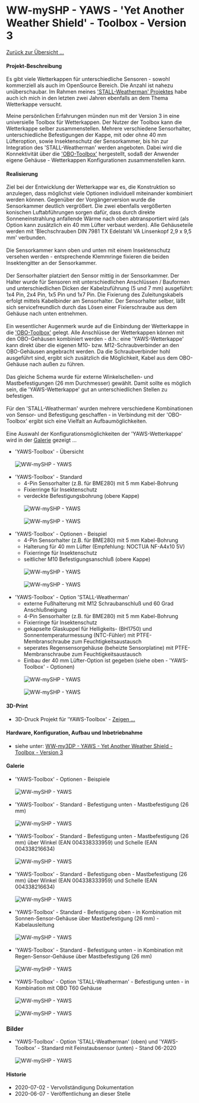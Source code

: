 # WW-mySHP - YAWS - 'Yet Another Weather Shield' - Toolbox - Version 3

[Zurück zur Übersicht ...](../README.md)

#### Projekt-Beschreibung

Es gibt viele Wetterkappen für unterschiedliche Sensoren - sowohl kommerziell als auch im OpenSource Bereich. Die Anzahl ist nahezu unüberschaubar. Im Rahmen meines ['STALL-Weatherman' Projektes](https://github.com/wolwin/WW-mySHP/blob/master/SHP_Weatherman/README.md) habe auch ich mich in den letzten zwei Jahren ebenfalls an dem Thema Wetterkappe versucht.

Meine persönlichen Erfahrungen münden nun mit der Version 3 in eine universielle Toolbox für Wetterkappen. Der Nutzer der Toolbox kann die Wetterkappe selber zusammenstellen. Mehrere verschiedene Sensorhalter, unterschiedliche Befestigungen der Kappe, mit oder ohne 40 mm Lüfteroption, sowie Insektenschutz der Sensorkammer, bis hin zur Integration des 'STALL-Weatherman' werden angeboten. Dabei wird die Konnektivität über die ['OBO-Toolbox'](https://github.com/wolwin/WW-my3DP/blob/master/3DP_OBO/README.md) hergestellt, sodaß der Anwender eigene Gehäuse - Wetterkappen Konfigurationen zusammenstellen kann.

#### Realisierung
Ziel bei der Entwicklung der Wetterkappe war es, die Konstruktion so anzulegen, dass möglichst viele Optionen individuell miteinander kombiniert werden können. Gegenüber der Vorgängerversion wurde die Sensorkammer deutlich vergrößert. Die zwei ebenfalls vergößerten konischen Luftabführungen sorgen dafür, dass durch direkte Sonneneinstrahlung anfallende Wärme nach oben abtransportiert wird (als Option kann zusätzlich ein 40 mm Lüfter verbaut werden). Alle Gehäuseteile werden mit 'Blechschrauben DIN 7981 TX Edelstahl VA Linsenkopf 2,9 x 9,5 mm' verbunden.
<br><br>
Die Sensorkammer kann oben und unten mit einem Insektenschutz versehen werden - entsprechende Klemmringe fixieren die beiden Insektengitter an der Sensorkammer.
<br><br>
Der Sensorhalter platziert den Sensor mittig in der Sensorkammer. Der Halter wurde für Sensoren mit unterschiedlichen Anschlüssen / Bauformen und unterschiedlichen Dicken der Kabelzuführung (5 und 7 mm) ausgeführt: 1x4 Pin, 2x4 Pin, 1x5 Pin und 1x7 Pin. Die Fixierung des Zuleitungskabels erfolgt mittels Kabelbinder am Sensorhalter. Der Sensorhalter selber, läßt sich servicefreundlich durch das Lösen einer Fixierschraube aus dem Gehäuse nach unten entnehmen.
<br><br>
Ein wesentlicher Augenmerk wurde auf die Einbindung der Wetterkappe in die ['OBO-Toolbox'](https://github.com/wolwin/WW-my3DP/blob/master/3DP_OBO/README.md) gelegt. Alle Anschlüsse der Wetterkappen können mit den OBO-Gehäusen kombiniert werden - d.h.: eine 'YAWS-Wetterkappe' kann direkt über die eigenen M10- bzw. M12-Schraubverbinder an den OBO-Gehäusen angebracht werden. Da die Schraubverbinder hohl ausgeführt sind, ergibt sich zusätzlich die Möglichkeit, Kabel aus dem OBO-Gehäuse nach außen zu führen.
<br><br>
Das gleiche Schema wurde für externe Winkelschellen- und Mastbefestigungen (26 mm Durchmesser) gewählt. Damit sollte es möglich sein, die 'YAWS-Wetterkappe' gut an unterschiedlichen Stellen zu befestigen.
<br><br>
Für den 'STALL-Weatherman' wurden mehrere verschiedene Kombinationen von Sensor- und Befestigung geschaffen - in Verbindung mit der 'OBO-Toolbox' ergibt sich eine Vielfalt an Aufbaumöglichkeiten.
<br><br>
Eine Auswahl der Konfigurationsmöglichkeiten der 'YAWS-Wetterkappe' wird in der [Galerie](./README.md#Galerie) gezeigt ...

- 'YAWS-Toolbox' - Übersicht
<br><br>
![WW-mySHP - YAWS](./img/SHP_YAWS_Overview_01.jpg "YAWS-Toolbox - Übersicht")
<br><br>
- 'YAWS-Toolbox' - Standard
  - 4-Pin Sensorhalter (z.B. für BME280) mit 5 mm Kabel-Bohrung
  - Fixierringe für Insektenschutz
  - verdeckte Befestigungsbohrung (obere Kappe)
<br><br>
![WW-mySHP - YAWS](./img/SHP_YAWS_Overview_02.jpg "Standard")
<br><br>
![WW-mySHP - YAWS](./img/SHP_YAWS_Overview_03.jpg "Standard - Schnittmodell")
<br><br>
- 'YAWS-Toolbox' - Optionen - Beispiel
  - 4-Pin Sensorhalter (z.B. für BME280) mit 5 mm Kabel-Bohrung
  - Halterung für 40 mm Lüfter (Empfehlung: NOCTUA NF-A4x10 5V)
  - Fixierringe für Insektenschutz
  - seitlicher M10 Befestigungsanschluß (obere Kappe)
<br><br>
![WW-mySHP - YAWS](./img/SHP_YAWS_Overview_04.jpg "Optionen")
<br><br>
![WW-mySHP - YAWS](./img/SHP_YAWS_Overview_05.jpg "Optionen - Schnittmodell")
<br><br>
- 'YAWS-Toolbox' - Option 'STALL-Weatherman'
  - externe Fußhalterung mit M12 Schraubanschluß und 60 Grad Anschlußneigung
  - 4-Pin Sensorhalter (z.B. für BME280) mit 5 mm Kabel-Bohrung
  - Fixierringe für Insektenschutz
  - gekapselte Glaskuppel für Helligkeits- (BH1750) und Sonnentemperaturmessung (NTC-Fühler) mit PTFE-Membranschraube zum Feuchtigkeitsaustausch
  - seperates Regensensorgehäuse (beheizte Sensorplatine) mit PTFE-Membranschraube zum Feuchtigkeitsaustausch
  - Einbau der 40 mm Lüfter-Option ist gegeben (siehe oben - 'YAWS-Toolbox' - Optionen)
<br><br>
![WW-mySHP - YAWS](./img/SHP_YAWS_Overview_06.jpg "Option STALL-Weatherman")
<br><br>
![WW-mySHP - YAWS](./img/SHP_YAWS_Overview_07.jpg "Option STALL-Weatherman - Schnittmodell")

#### 3D-Print
- 3D-Druck Projekt für 'YAWS-Toolbox' - [Zeigen ...](https://github.com/wolwin/WW-my3DP/blob/master/3DP_YAWS/README.md#stl-dateien)

#### Hardware, Konfiguration, Aufbau und Inbetriebnahme
- siehe unter: [WW-my3DP - YAWS - Yet Another Weather Shield - Toolbox - Version 3](https://github.com/wolwin/WW-my3DP/blob/master/3DP_YAWS/README.md)

#### Galerie
- 'YAWS-Toolbox' - Optionen - Beispiele
<br><br>
![WW-mySHP - YAWS](./img/SHP_YAWS_Galerie_01.jpg "Galerie")
<br><br>
- 'YAWS-Toolbox' - Standard - Befestigung unten - Mastbefestigung (26 mm)
<br><br>
![WW-mySHP - YAWS](./img/SHP_YAWS_Galerie_02.jpg "Galerie")
<br><br>
- 'YAWS-Toolbox' - Standard - Befestigung unten - Mastbefestigung (26 mm) über Winkel (EAN 004338333959) und Schelle (EAN 004338216634)
<br><br>
![WW-mySHP - YAWS](./img/SHP_YAWS_Galerie_03.jpg "Galerie")
<br><br>
- 'YAWS-Toolbox' - Standard - Befestigung oben - Mastbefestigung (26 mm) über Winkel (EAN 004338333959) und Schelle (EAN 004338216634)
<br><br>
![WW-mySHP - YAWS](./img/SHP_YAWS_Galerie_04.jpg "Galerie")
<br><br>
- 'YAWS-Toolbox' - Standard  - Befestigung oben - in Kombination mit Sonnen-Sensor-Gehäuse über Mastbefestigung (26 mm) - Kabelausleitung
<br><br>
![WW-mySHP - YAWS](./img/SHP_YAWS_Galerie_05.jpg "Galerie")
<br><br>
- 'YAWS-Toolbox' - Standard  - Befestigung unten - in Kombination mit Regen-Sensor-Gehäuse über Mastbefestigung (26 mm)
<br><br>
![WW-mySHP - YAWS](./img/SHP_YAWS_Galerie_06.jpg "Galerie")
<br><br>
- 'YAWS-Toolbox' - Option 'STALL-Weatherman'  - Befestigung unten - in Kombination mit OBO T60 Gehäuse
<br><br>
![WW-mySHP - YAWS](./img/SHP_YAWS_Galerie_07.jpg "Galerie")
<br><br>
![WW-mySHP - YAWS](./img/SHP_YAWS_Galerie_08.jpg "Galerie")

### Bilder
- 'YAWS-Toolbox' - Option 'STALL-Weatherman' (oben) und 'YAWS-Toolbox' - Standard mit Feinstaubsensor (unten) - Stand 06-2020
  <br><br>
![WW-mySHP - YAWS](./img/SHP_YAWS_New_WF.jpg "Galerie")

#### Historie
- 2020-07-02 - Vervollständigung Dokumentation
- 2020-06-07 - Veröffentlichung an dieser Stelle
